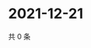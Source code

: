 # 2021-12-21

共 0 条

<!-- BEGIN WEIBO -->
<!-- 最后更新时间 Tue Dec 21 2021 00:01:16 GMT+0800 (China Standard Time) -->

<!-- END WEIBO -->
